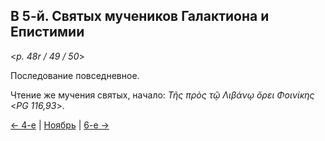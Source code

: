 ## В 5-й. Святых мучеников Галактиона и Епистимии

<*p. 48r / 49 / 50*>

Последование повседневное. 

Чтение же мучения святых, начало: *Τῆς πρὸς τῷ Λιβάνῳ ὄρει Φοινίκης* <*PG 116,93*>.

[← 4-е](11_04_MES.ru.md) | [Ноябрь](README.md#5-й) | [6-е →](11_06_MES.ru.md)
